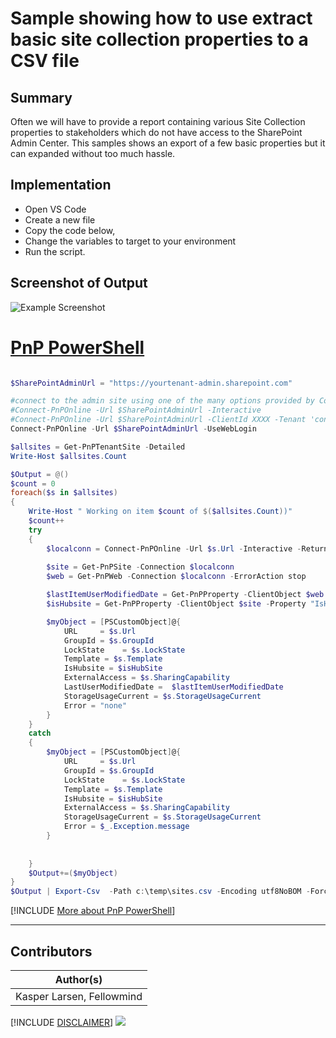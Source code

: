 

# Sample showing how to use extract basic site collection properties to a CSV file

## Summary

Often we will have to provide a report containing various Site Collection properties to stakeholders which do not have access to the SharePoint Admin Center. This samples shows an export of a few basic properties but it can expanded without too much hassle.

## Implementation

- Open VS Code
- Create a new file
- Copy the code below,
- Change the variables to target to your environment
- Run the script.
 
## Screenshot of Output 

![Example Screenshot](assets/preview.png)

# [PnP PowerShell](#tab/pnpps)
```powershell

$SharePointAdminUrl = "https://yourtenant-admin.sharepoint.com"

#connect to the admin site using one of the many options provided by Connect-PnPOnline
#Connect-PnPOnline -Url $SharePointAdminUrl -Interactive
#Connect-PnPOnline -Url $SharePointAdminUrl -ClientId XXXX -Tenant 'contoso.onmicrosoft.com' -Thumbprint YYYYY
Connect-PnPOnline -Url $SharePointAdminUrl -UseWebLogin

$allsites = Get-PnPTenantSite -Detailed 
Write-Host $allsites.Count

$Output = @()
$count = 0
foreach($s in $allsites)
{
    Write-Host " Working on item $count of $($allsites.Count))"
    $count++
    try 
    {
        $localconn = Connect-PnPOnline -Url $s.Url -Interactive -ReturnConnection
        
        $site = Get-PnPSite -Connection $localconn
        $web = Get-PnPWeb -Connection $localconn -ErrorAction stop

        $lastItemUserModifiedDate = Get-PnPProperty -ClientObject $web -Property "LastItemUserModifiedDate" -Connection $localconn
        $isHubsite = Get-PnPProperty -ClientObject $site -Property "IsHubSite" -Connection $localconn

        $myObject = [PSCustomObject]@{
            URL     = $s.Url
            GroupId = $s.GroupId
            LockState    = $s.LockState
            Template = $s.Template
            IsHubsite = $isHubSite
            ExternalAccess = $s.SharingCapability
            LastUserModifiedDate =  $lastItemUserModifiedDate
            StorageUsageCurrent = $s.StorageUsageCurrent 
            Error = "none"
        }        
    }
    catch 
    {
        $myObject = [PSCustomObject]@{
            URL     = $s.Url
            GroupId = $s.GroupId
            LockState    = $s.LockState
            Template = $s.Template
            IsHubsite = $isHubSite
            ExternalAccess = $s.SharingCapability
            StorageUsageCurrent = $s.StorageUsageCurrent
            Error = $_.Exception.message
        }
    
        
    }
    $Output+=($myObject)
}
$Output | Export-Csv  -Path c:\temp\sites.csv -Encoding utf8NoBOM -Force  -Delimiter "|"


```
[!INCLUDE [More about PnP PowerShell](../../docfx/includes/MORE-PNPPS.md)]
***

## Contributors

| Author(s) |
|-----------|
| Kasper Larsen, Fellowmind|

[!INCLUDE [DISCLAIMER](../../docfx/includes/DISCLAIMER.md)]
<img src="https://m365-visitor-stats.azurewebsites.net/script-samples/scripts/spo-export-basic-sitecollection-info" aria-hidden="true" />
